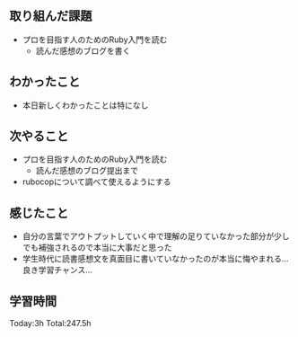 ## 取り組んだ課題
- プロを目指す人のためのRuby入門を読む
  - 読んだ感想のブログを書く
## わかったこと
- 本日新しくわかったことは特になし
## 次やること
- プロを目指す人のためのRuby入門を読む
  - 読んだ感想のブログ提出まで
- rubocopについて調べて使えるようにする
## 感じたこと
- 自分の言葉でアウトプットしていく中で理解の足りていなかった部分が少しでも補強されるので本当に大事だと思った
- 学生時代に読書感想文を真面目に書いていなかったのが本当に悔やまれる...良き学習チャンス...
## 学習時間
Today:3h Total:247.5h